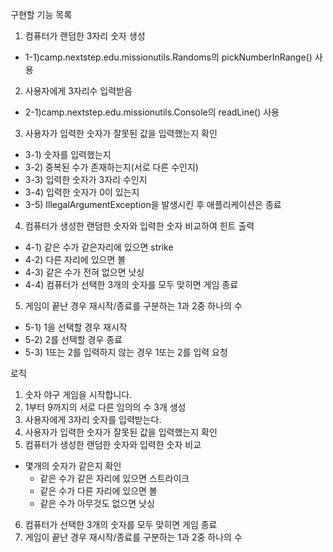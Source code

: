 구현할 기능 목록

1. 컴퓨터가 랜덤한 3자리 숫자 생성

- 1-1)camp.nextstep.edu.missionutils.Randoms의 pickNumberInRange() 사용

2. 사용자에게 3자리수 입력받음

- 2-1)camp.nextstep.edu.missionutils.Console의 readLine() 사용

3. 사용자가 입력한 숫자가 잘못된 값을 입력했는지 확인

- 3-1) 숫자를 입력했는지
- 3-2) 중복된 수가 존재하는지(서로 다른 수인지)
- 3-3) 입력한 숫자가 3자리 수인지
- 3-4) 입력한 숫자가 0이 있는지
- 3-5) IllegalArgumentException을 발생시킨 후 애플리케이션은 종료

4. 컴퓨터가 생성한 랜덤한 숫자와 입력한 숫자 비교하여 힌트 출력

- 4-1) 같은 수가 같은자리에 있으면 strike
- 4-2) 다른 자리에 있으면 볼
- 4-3) 같은 수가 전혀 없으면 낫싱
- 4-4) 컴퓨터가 선택한 3개의 숫자를 모두 맞히면 게임 종료

5. 게임이 끝난 경우 재시작/종료를 구분하는 1과 2중 하나의 수

- 5-1) 1을 선택할 경우 재시작
- 5-2) 2를 선택할 경우 종료
- 5-3) 1또는 2를 입력하지 않는 경우 1또는 2를 입력 요청

로직

1) 숫자 야구 게임을 시작합니다.
2) 1부터 9까지의 서로 다른 임의의 수 3개 생성
3) 사용자에게 3자리 숫자를 입력받는다.
4) 사용자가 입력한 숫자가 잘못된 값을 입력했는지 확인
5) 컴퓨터가 생성한 랜덤한 숫자와 입력한 숫자 비교

- 몇개의 숫자가 같은지 확인
    - 같은 수가 같은 자리에 있으면 스트라이크
    - 같은 수가 다른 자리에 있으면 볼
    - 같은 수가 아무것도 없으면 낫싱

6) 컴퓨터가 선택한 3개의 숫자를 모두 맞히면 게임 종료
7) 게임이 끝난 경우 재시작/종료를 구분하는 1과 2중 하나의 수
